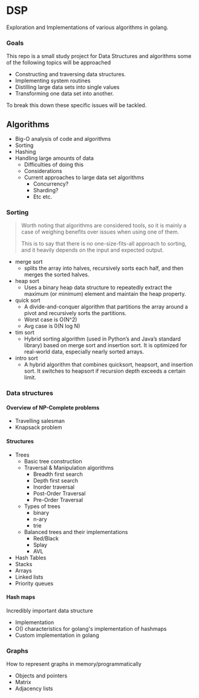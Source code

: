 # DSP
Exploration and Implementations of various algorithms in golang.

### Goals
This repo is a small study project for Data Structures and algorithms some of the following topics will be approached

- Constructing and traversing data structures.
- Implementing system routines
- Distilling large data sets into single values
- Transforming one data set into another.

To break this down these specific issues will be tackled.

## Algorithms
- Big-O analysis of code and algorithms
- Sorting
- Hashing
- Handling large amounts of data
    - Difficulties of doing this
    - Considerations
    - Current approaches to large data set algorithms
        - Concurrency?
        - Sharding?
        - Etc etc.


### Sorting
> Worth noting that algorithms are considered tools, so it is mainly a case of weighing benefits over issues when using one of them.
>
> This is to say that there is no one-size-fits-all approach to sorting, and it heavily depends on the input and expected output.
- merge sort
    - splits the array into halves, recursively sorts each half, and then merges the sorted halves.
- heap sort
    - Uses a binary heap data structure to repeatedly extract the maximum (or minimum) element and maintain the heap property.
- quick sort
    - A divide-and-conquer algorithm that partitions the array around a pivot and recursively sorts the partitions.
    - Worst case is O(N^2)
    - Avg case is 0(N log N)
- tim sort
    - Hybrid sorting algorithm (used in Python’s and Java’s standard library) based on merge sort and insertion sort. It is optimized for real-world data, especially nearly sorted arrays.
- intro sort
    - A hybrid algorithm that combines quicksort, heapsort, and insertion sort. It switches to heapsort if recursion depth exceeds a certain limit.

### Data structures

#### Overview of NP-Complete problems
- Travelling salesman
- Knapsack problem

#### Structures
- Trees
    - Basic tree construction
    - Traversal & Manipulation algorithms
        - Breadth first search
        - Depth first search
        - Inorder traversal
        - Post-Order Traversal
        - Pre-Order Traversal
    - Types of trees
        - binary
        - n-ary
        - trie
    - Balanced trees and their implementations
        - Red/Black
        - Splay
        - AVL
- Hash Tables
- Stacks
- Arrays
- Linked lists
- Priority queues

#### Hash maps
Incredibly important data structure

- Implementation
- O() characteristics for golang's implementation of hashmaps
- Custom implementation in golang

### Graphs
How to represent graphs in memory/programmatically

- Objects and pointers
- Matrix
- Adjacency lists
